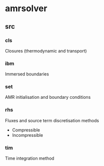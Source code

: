 # amrsolver

## src
### cls
Closures (thermodynamic and transport)

### ibm
Immersed boundaries

### set
AMR initialisation and boundary conditions

### rhs
Fluxes and source term discretisation methods
- Compressible
- Incompressible

### tim
Time integration method